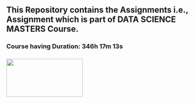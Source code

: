 
## This Repository contains the Assignments i.e., Assignment which is part of DATA SCIENCE MASTERS Course.
### Course having Duration: 346h 17m 13s
###     <a href="https://courses.ineuron.ai/Data-Science-Masters?bundleId=6187abaa15495237705219ee&mode=neuron" target="_blank"> <img src="https://avatars.githubusercontent.com/u/57482436?v=4" height="100" width ="200" /> </a>

